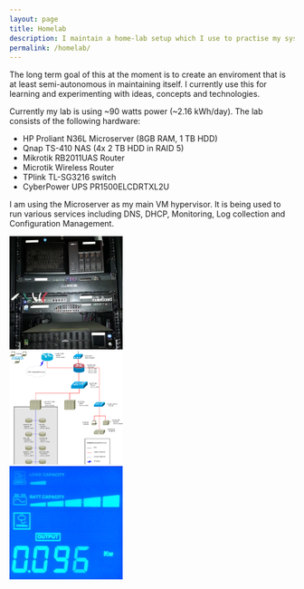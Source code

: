 ```yaml
---
layout: page
title: Homelab
description: I maintain a home-lab setup which I use to practise my sysadmin skills.
permalink: /homelab/
---
```

The long term goal of this at the moment is to create an enviroment that is at least semi-autonomous in maintaining itself. I currently use this for learning and experimenting with ideas, concepts and technologies.

Currently my lab is using ~90 watts power (~2.16 kWh/day). The lab consists of the following hardware:


* HP Proliant N36L Microserver (8GB RAM, 1 TB HDD)
* Qnap TS-410 NAS (4x 2 TB HDD in RAID 5)
* Mikrotik RB2011UAS Router
* Microtik Wireless Router
* TPlink TL-SG3216 switch
* CyberPower UPS PR1500ELCDRTXL2U


I am using the Microserver as my main VM hypervisor. It is being used to run various services including DNS, DHCP, Monitoring, Log collection and Configuration Management.

<section>
	<div class="box alt">
		<div class="row uniform 50%">
			<div class="4u"><span class="image fit"><a class="fancybox" rel="homelab" href="/assets/images/homelab/closeup.jpg"><img src="/assets/images/homelab/closeup-thumb.jpg" alt="" /></a></span></div>
			<div class="4u"><span class="image fit"><a class="fancybox" rel="homelab" href="/assets/images/homelab/map.png"><img src="/assets/images/homelab/map-thumb.png" alt="" /></a></span></div>
			<div class="4u"><span class="image fit"><a class="fancybox" rel="homelab" href="/assets/images/homelab/power.jpg"><img src="/assets/images/homelab/power-thumb.jpg" alt="" /></a></span></div>
		</div>
	</div>
</section>

<script type="text/javascript">
	$(document).ready(function() {
		$(".fancybox").fancybox();
	});
</script>
